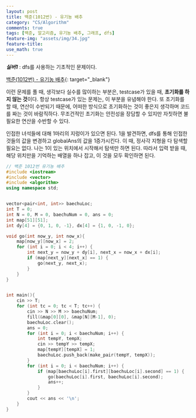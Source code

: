 ```yaml
---
layout: post
title: 백준(1012번) - 유기농 배추
category: "CS/Algorithm"
comments: true
tags: [백준, 알고리즘, 유기농 배추, 그래프, dfs]
feature-img: "assets/img/34.jpg"
feature-title:
use_math: true
---
```


**_실버1_** : dfs를 사용하는 기초적인 문제이다.

[백준(1012번) - 유기농 배추](https://www.acmicpc.net/problem/1012){: target="\_blank"}

이런 문제를 풀 때, 생각보다 실수를 많이하는 부분은, testcase가 있을 때, **초기화를 하지 않는 것**이다. 항상 testcase가 있는 문제는, 이 부분을 유념해야 한다. 또 초기화를 할 때, 연산이 수반되기 때문에, 어떠한 방식으로 초기화하는 것이 좋은지 생각하며 코드를 짜는 것이 바람직하다. 무조건적인 초기화는 안전성을 장담할 수 있지만 자칫하면 불필요한 연산을 수반할 수 있다.

인접한 녀석들에 대해 1마리의 지렁이가 있으면 된다.
1을 발견하면, dfs를 통해 인접한 것들의 값을 변경하고 globalAns의 값을 1증가시킨다.
이 때, 정사각 지형을 다 탐색할 필요는 없다.
나는 1이 있는 위치에서 시작해서 탐색만 하면 된다.
따라서 입력 받을 때, 해당 위치만을 기억하는 배열을 하나 잡고, 이 것을 모두 확인하면 된다.

```c++
// 백준 1012번 유기농 배추
#include <iostream>
#include <vector>
#include <algorithm>
using namespace std;


vector<pair<int, int>> baechuLoc;
int T = 0;
int N = 0, M = 0, baechuNum = 0, ans = 0;
int map[51][51];
int dy[4] = {0, 1, 0, -1}, dx[4] = {1, 0, -1, 0};

void go(int now_y, int now_x){
    map[now_y][now_x] = 2;
    for (int i = 0; i < 4; i++) {
        int next_y = now_y + dy[i], next_x = now_x + dx[i];
        if (map[next_y][next_x] == 1) {
            go(next_y, next_x);
        }
    }
}


int main(){
    cin >> T;
    for (int tc = 0; tc < T; tc++) {
        cin >> N >> M >> baechuNum;
        fill(&map[0][0], &map[N][M-1], 0);
        baechuLoc.clear();
        ans = 0;
        for (int i = 0; i < baechuNum; i++) {
            int tempY, tempX;
            cin >> tempY >> tempX;
            map[tempY][tempX] = 1;
            baechuLoc.push_back(make_pair(tempY, tempX));
        }
        for (int i = 0; i < baechuNum; i++) {
            if (map[baechuLoc[i].first][baechuLoc[i].second] == 1) {
                go(baechuLoc[i].first, baechuLoc[i].second);
                ans++;
            }
        }
        cout << ans << '\n';
    }
}

```
